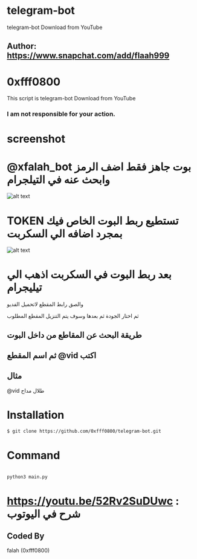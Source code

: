 # telegram-bot
telegram-bot Download from YouTube



## Author: https://www.snapchat.com/add/flaah999

# 0xfff0800

This script is telegram-bot Download from YouTube

### I am not responsible for your action.

# screenshot

#  @xfalah_bot بوت جاهز فقط اضف الرمز وابحث عنه في التيلجرام 

![alt text](https://www14.0zz0.com/2020/04/14/17/737615025.png)

# TOKEN تستطيع ربط البوت الخاص فيك بمجرد اضافه الي السكربت

![alt text](https://www7.0zz0.com/2020/04/14/17/305175179.png)

# بعد ربط البوت في السكربت اذهب الي تيليجرام

والصق رابط المقطع لاتحميل الفديو 

ثم اختار الجودة ثم بعدها وسوف يتم التنزيل المقطع المطلوب

 ## طريقة البحث عن المقاطع من داخل البوت
##  ثم اسم المقطع  @vid اكتب
## مثال

@vid طلال مداح


# Installation
```bash
$ git clone https://github.com/0xfff0800/telegram-bot.git
```
# Command
```bash

python3 main.py 

```
# https://youtu.be/52Rv2SuDUwc : شرح في اليوتوب 

## Coded By
falah (0xfff0800)

